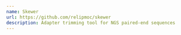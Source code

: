 ```yaml
---
name: Skewer
url: https://github.com/relipmoc/skewer
description: Adapter trimming tool for NGS paired-end sequences
---
```


